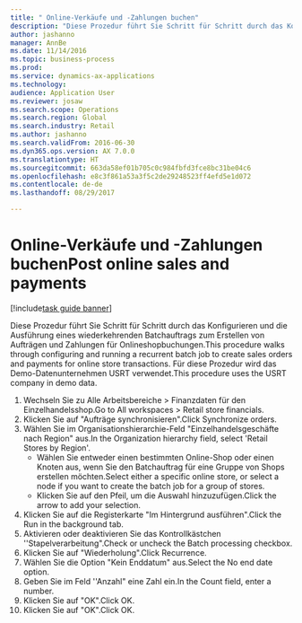 ```yaml
--- 
title: " Online-Verkäufe und -Zahlungen buchen"
description: "Diese Prozedur führt Sie Schritt für Schritt durch das Konfigurieren und die Ausführung eines wiederkehrenden Batchauftrags zum Erstellen von Aufträgen und Zahlungen für Onlineshopbuchungen."
author: jashanno
manager: AnnBe
ms.date: 11/14/2016
ms.topic: business-process
ms.prod: 
ms.service: dynamics-ax-applications
ms.technology: 
audience: Application User
ms.reviewer: josaw
ms.search.scope: Operations
ms.search.region: Global
ms.search.industry: Retail
ms.author: jashanno
ms.search.validFrom: 2016-06-30
ms.dyn365.ops.version: AX 7.0.0
ms.translationtype: HT
ms.sourcegitcommit: 663da58ef01b705c0c984fbfd3fce8bc31be04c6
ms.openlocfilehash: e8c3f861a53a3f5c2de29248523ff4efd5e1d072
ms.contentlocale: de-de
ms.lasthandoff: 08/29/2017

---
```

# <a name="post-online-sales-and-payments"></a><span data-ttu-id="c4bed-103"> Online-Verkäufe und -Zahlungen buchen</span><span class="sxs-lookup"><span data-stu-id="c4bed-103">Post online sales and payments</span></span>

[!include[task guide banner](../includes/task-guide-banner.md)]

<span data-ttu-id="c4bed-104">Diese Prozedur führt Sie Schritt für Schritt durch das Konfigurieren und die Ausführung eines wiederkehrenden Batchauftrags zum Erstellen von Aufträgen und Zahlungen für Onlineshopbuchungen.</span><span class="sxs-lookup"><span data-stu-id="c4bed-104">This procedure walks through configuring and running a recurrent batch job to create sales orders and payments for online store transactions.</span></span> <span data-ttu-id="c4bed-105">Für diese Prozedur wird das Demo-Datenunternehmen USRT verwendet.</span><span class="sxs-lookup"><span data-stu-id="c4bed-105">This procedure uses the USRT company in demo data.</span></span>

1. <span data-ttu-id="c4bed-106">Wechseln Sie zu Alle Arbeitsbereiche > Finanzdaten für den Einzelhandelsshop.</span><span class="sxs-lookup"><span data-stu-id="c4bed-106">Go to All workspaces > Retail store financials.</span></span>
2. <span data-ttu-id="c4bed-107">Klicken Sie auf "Aufträge synchronisieren".</span><span class="sxs-lookup"><span data-stu-id="c4bed-107">Click Synchronize orders.</span></span>
3. <span data-ttu-id="c4bed-108">Wählen Sie im Organisationshierarchie-Feld "Einzelhandelsgeschäfte nach Region" aus.</span><span class="sxs-lookup"><span data-stu-id="c4bed-108">In the Organization hierarchy field, select 'Retail Stores by Region'.</span></span>
    * <span data-ttu-id="c4bed-109">Wählen Sie entweder einen bestimmten Online-Shop oder einen Knoten aus, wenn Sie den Batchauftrag für eine Gruppe von Shops erstellen möchten.</span><span class="sxs-lookup"><span data-stu-id="c4bed-109">Select either a specific online store, or select a node if you want to create the batch job for a group of stores.</span></span>  
    * <span data-ttu-id="c4bed-110">Klicken Sie auf den Pfeil, um die Auswahl hinzuzufügen.</span><span class="sxs-lookup"><span data-stu-id="c4bed-110">Click the arrow to add your selection.</span></span>  
4. <span data-ttu-id="c4bed-111">Klicken Sie auf die Registerkarte "Im Hintergrund ausführen".</span><span class="sxs-lookup"><span data-stu-id="c4bed-111">Click the Run in the background tab.</span></span>
5. <span data-ttu-id="c4bed-112">Aktivieren oder deaktivieren Sie das Kontrollkästchen ''Stapelverarbeitung".</span><span class="sxs-lookup"><span data-stu-id="c4bed-112">Check or uncheck the Batch processing checkbox.</span></span>
6. <span data-ttu-id="c4bed-113">Klicken Sie auf "Wiederholung".</span><span class="sxs-lookup"><span data-stu-id="c4bed-113">Click Recurrence.</span></span>
7. <span data-ttu-id="c4bed-114">Wählen Sie die Option "Kein Enddatum" aus.</span><span class="sxs-lookup"><span data-stu-id="c4bed-114">Select the No end date option.</span></span>
8. <span data-ttu-id="c4bed-115">Geben Sie im Feld ''Anzahl" eine Zahl ein.</span><span class="sxs-lookup"><span data-stu-id="c4bed-115">In the Count field, enter a number.</span></span>
9. <span data-ttu-id="c4bed-116">Klicken Sie auf "OK".</span><span class="sxs-lookup"><span data-stu-id="c4bed-116">Click OK.</span></span>
10. <span data-ttu-id="c4bed-117">Klicken Sie auf "OK".</span><span class="sxs-lookup"><span data-stu-id="c4bed-117">Click OK.</span></span>


